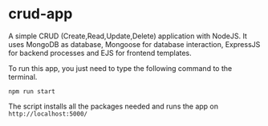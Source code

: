 # crud-app
A simple CRUD (Create,Read,Update,Delete) application with NodeJS.
It uses MongoDB as database, Mongoose for database interaction, ExpressJS for backend processes and EJS for frontend templates. 

To run this app, you just need to type the following command to the terminal.

```npm run start```

The script installs all the packages needed and runs the app on ```http://localhost:5000/ ```











